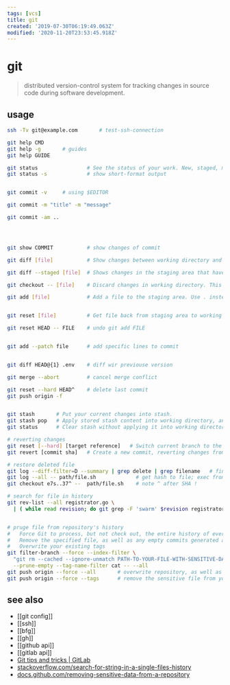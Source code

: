 ```yaml
---
tags: [vcs]
title: git
created: '2019-07-30T06:19:49.063Z'
modified: '2020-11-20T23:53:45.918Z'
---
```


# git

> distributed version-control system for tracking changes in source code during software development.

## usage
```sh
ssh -Tv git@example.com       # test-ssh-connection

git help CMD
git help -g       # guides
git help GUIDE

git status                # See the status of your work. New, staged, modified files. Current branch.
git status -s             # show short-format output


git commit -v     # using $EDITOR

git commit -m "title" -m "message"

git commit -am ..




git show COMMIT           # show changes of commit

git diff [file]           # Show changes between working directory and staging area.

git diff --staged [file]  # Shows changes in the staging area that haven't been commited.

git checkout -- [file]    # Discard changes in working directory. This operation is unrecoverable !

git add [file]            # Add a file to the staging area. Use . instead of full file path, to add all changes files from current directory down into directory tree.


git reset [file]          # Get file back from staging area to working directory.

git reset HEAD -- FILE    # undo git add FILE


git add --patch file      # add specific lines to commit


git diff HEAD@{1} .env    # diff wir previouse version

git merge --abort         # cancel merge conflict

git reset --hard HEAD^    # delete last commit
git push origin -f


git stash       # Put your current changes into stash.
git stash pop   # Apply stored stash content into working directory, and clear stash.
git status      # Clear stash without applying it into working directory

# reverting changes
git reset [--hard] [target reference]   # Switch current branch to the  target reference, and leaves a ifference as anuncommited changes. When --hard is used, all changes are discarded.
git revert [commit sha]   # Create a new commit, reverting changes from the speci fied commit. Itgenerates n inversion of changes.

# restore deleted file
git log --diff-filter=D --summary | grep delete | grep filename   # find deleted file
git log --all -- path/file.sh             # get hash to file; exec from git-root-dir !!
git checkout e7s..37^ --  path/file.sh    # note ^ after SHA !

# search for file in history
git rev-list --all registrator.go \
  | ( while read revision; do git grep -F 'swarm' $revision registrator.go done )


# pruge file from repository's history
#   Force Git to process, but not check out, the entire history of every branch and tag
#   Remove the specified file, as well as any empty commits generated as a result
#   Overwrite your existing tags
git filter-branch --force --index-filter \
  "git rm --cached --ignore-unmatch PATH-TO-YOUR-FILE-WITH-SENSITIVE-DATA" \
  --prune-empty --tag-name-filter cat -- --all
git push origin --force --all       # overwrite repository, as well as all branches you've pushed up
git push origin --force --tags      # remove the sensitive file from your tagged releases
```

## see also
- [[git config]]
- [[ssh]]
- [[bfg]]
- [[gh]]
- [[github api]]
- [[gitlab api]]
- [Git tips and tricks | GitLab](https://about.gitlab.com/2016/12/08/git-tips-and-tricks/)
- [stackoverflow.com/search-for-string-in-a-single-files-history](https://stackoverflow.com/a/10223136)
- [docs.github.com/removing-sensitive-data-from-a-repository](https://docs.github.com/en/free-pro-team@latest/github/authenticating-to-github/removing-sensitive-data-from-a-repository)

